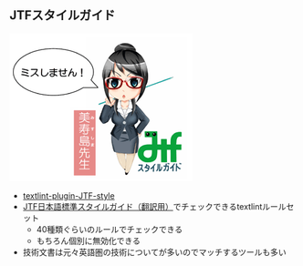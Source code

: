 ## JTFスタイルガイド

![right chara](../img/jtf_chara.gif)

-   [textlint-plugin-JTF-style](https://github.com/azu/textlint-plugin-JTF-style "textlint-plugin-JTF-style")
-   [JTF日本語標準スタイルガイド（翻訳用）](https://www.jtf.jp/jp/style_guide/styleguide_top.html "JTF日本語標準スタイルガイド（翻訳用）")でチェックできるtextlintルールセット
    -   40種類ぐらいのルールでチェックできる
    -   もちろん個別に無効化できる
-   技術文書は元々英語圏の技術についてが多いのでマッチするツールも多い
